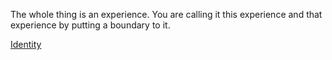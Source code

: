 The whole thing is an experience. You are calling it this experience and that experience by putting a boundary to it.

[Identity](Identity.md)